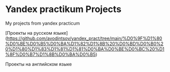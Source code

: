 # Yandex practikum Projects
My projects from yandex practicum

[Проекты на русском языке] (https://github.com/avodintsov/yandex_pract/tree/main/%D0%9F%D1%80%D0%BE%D0%B5%D0%BA%D1%82%D1%8B%20%D0%BD%D0%B0%20%D1%80%D1%83%D1%81%D1%81%D0%BA%D0%BE%D0%BC%20%D1%8F%D0%B7%D1%8B%D0%BA%D0%B5)

Проекты на английском языке
